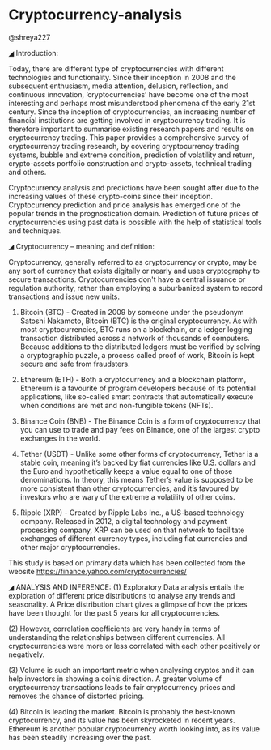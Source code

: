 # Cryptocurrency-analysis

@shreya227

◢ Introduction: 

Today, there are different type of cryptocurrencies with different technologies and 
functionality. Since their inception in 2008 and the subsequent enthusiasm, media 
attention, delusion, reflection, and continuous innovation, ‘cryptocurrencies’ have 
become one of the most interesting and perhaps most misunderstood phenomena of the 
early 21st century. Since the inception of cryptocurrencies, an increasing number of 
financial institutions are getting involved in cryptocurrency trading. It is therefore 
important to summarise existing research papers and results on cryptocurrency trading. 
This paper provides a comprehensive survey of cryptocurrency trading research, by 
covering cryptocurrency trading systems, bubble and extreme condition, prediction of 
volatility and return, crypto-assets portfolio construction and crypto-assets, technical 
trading and others.

Cryptocurrency analysis and predictions have been sought after due to the increasing 
values of these crypto-coins since their inception. Cryptocurrency prediction and price 
analysis has emerged one of the popular trends in the prognostication domain. 
Prediction of future prices of cryptocurrencies using past data is possible with the help 
of statistical tools and techniques.

◢ Cryptocurrency – meaning and definition:

Cryptocurrency, generally referred to as cryptocurrency or crypto, may be any sort of 
currency that exists digitally or nearly and uses cryptography to secure transactions. 
Cryptocurrencies don't have a central issuance or regulation authority, rather than 
employing a suburbanized system to record transactions and issue new units.
1. Bitcoin (BTC) - Created in 2009 by someone under the pseudonym Satoshi 
Nakamoto, Bitcoin (BTC) is the original cryptocurrency. As with most 
cryptocurrencies, BTC runs on a blockchain, or a ledger logging transaction
distributed across a network of thousands of computers. Because additions to 
the distributed ledgers must be verified by solving a cryptographic puzzle, a 
process called proof of work, Bitcoin is kept secure and safe from fraudsters.

2. Ethereum (ETH) - Both a cryptocurrency and a blockchain platform, 
Ethereum is a favourite of program developers because of its potential 
applications, like so-called smart contracts that automatically execute when 
conditions are met and non-fungible tokens (NFTs).

3. Binance Coin (BNB) - The Binance Coin is a form of cryptocurrency that you 
can use to trade and pay fees on Binance, one of the largest crypto exchanges in 
the world.

4. Tether (USDT) - Unlike some other forms of cryptocurrency, Tether is a stable 
coin, meaning it’s backed by fiat currencies like U.S. dollars and the Euro and 
hypothetically keeps a value equal to one of those denominations. In theory, this 
means Tether’s value is supposed to be more consistent than other 
cryptocurrencies, and it’s favoured by investors who are wary of the extreme a
volatility of other coins.

5. Ripple (XRP) - Created by Ripple Labs Inc., a US-based technology company. 
Released in 2012, a digital technology and payment processing company, XRP 
can be used on that network to facilitate exchanges of different currency types, 
including fiat currencies and other major cryptocurrencies.

This study is based on primary data which has been collected from the website https://finance.yahoo.com/cryptocurrencies/


◢ ANALYSIS AND INFERENCE: 
(1) Exploratory Data analysis entails the exploration of different price distributions to 
analyse any trends and seasonality. A Price distribution chart gives a glimpse of how 
the prices have been thought for the past 5 years for all cryptocurrencies.

(2) However, correlation coefficients are very handy in terms of understanding the 
relationships between different currencies. All cryptocurrencies were more or 
less correlated with each other positively or negatively.

(3) Volume is such an important metric when analysing cryptos and it can help 
investors in showing a coin’s direction. A greater volume of cryptocurrency 
transactions leads to fair cryptocurrency prices and removes the chance of 
distorted pricing.

(4) Bitcoin is leading the market. Bitcoin is probably the best-known 
cryptocurrency, and its value has been skyrocketed in recent years. Ethereum is 
another popular cryptocurrency worth looking into, as its value has been 
steadily increasing over the past.
